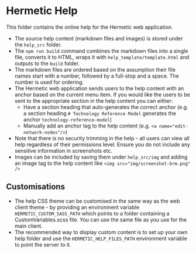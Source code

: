 # Hermetic Help

This folder contains the online help for the Hermetic web application.  

* The source help content (markdown files and images) is stored under the ```help_src``` folder.
* The ```npm run build``` command combines the markdown files into a single file, converts it to HTML, wraps it with ```help_template/template.html``` and outputs to the ```build``` folder.
* The markdown files are ordered based on the assumption their file names start with a number, followed by a full-stop and a space.  The number is used for ordering.
* The Hermetic web application sends users to the help content with an anchor based on the current menu item.  If you would like the users to be sent to the appropriate section in the help content you can either:
    * Have a section heading that auto-generates the correct anchor (e.g. a section heading ```# Technology Reference Model``` generates the anchor ```technology-reference-model```)
    * Manually add an anchor tag to the help content (e.g. ```<a name="edit-network-nodes"/>```)
* Note that there is no security trimming in the help - all users can view all help regardless of their permissions level.  Ensure you do not include any sensitive information in screenshots etc.
* Images can be included by saving them under ```help_src/img``` and adding an image tag to the help content like ```<img src="img/screenshot-brm.png" />```

## Customisations

* The help CSS theme can be customised in the same way as the web client theme - by providing an environment variable ```HERMETIC_CUSTOM_SASS_PATH``` which points to a folder containing a CustomVariables.scss file.  You can use the same file as you use for the main client.
* The recommended way to display custom content is to set up your own help folder and use the ```HERMETIC_HELP_FILES_PATH``` environment variable to point the server to it.